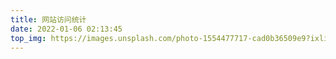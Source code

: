 ```yaml
---
title: 网站访问统计
date: 2022-01-06 02:13:45
top_img: https://images.unsplash.com/photo-1554477717-cad0b36509e9?ixlib=rb-1.2.1&ixid=MnwxMjA3fDB8MHxwaG90by1wYWdlfHx8fGVufDB8fHx8&auto=format&fit=crop&w=2370&q=80
---
```


<!-- 访问地图 -->
<div id="map-chart" style="border-radius: 8px; height: 600px; padding: 10px;"></div>
<!-- 访问趋势 -->
<div id="trends-chart" style="border-radius: 8px; height: 300px; padding: 10px;"></div>
<!-- 访问来源 -->
<div id="sources-chart" style="border-radius: 8px; height: 300px; padding: 10px;"></div>
